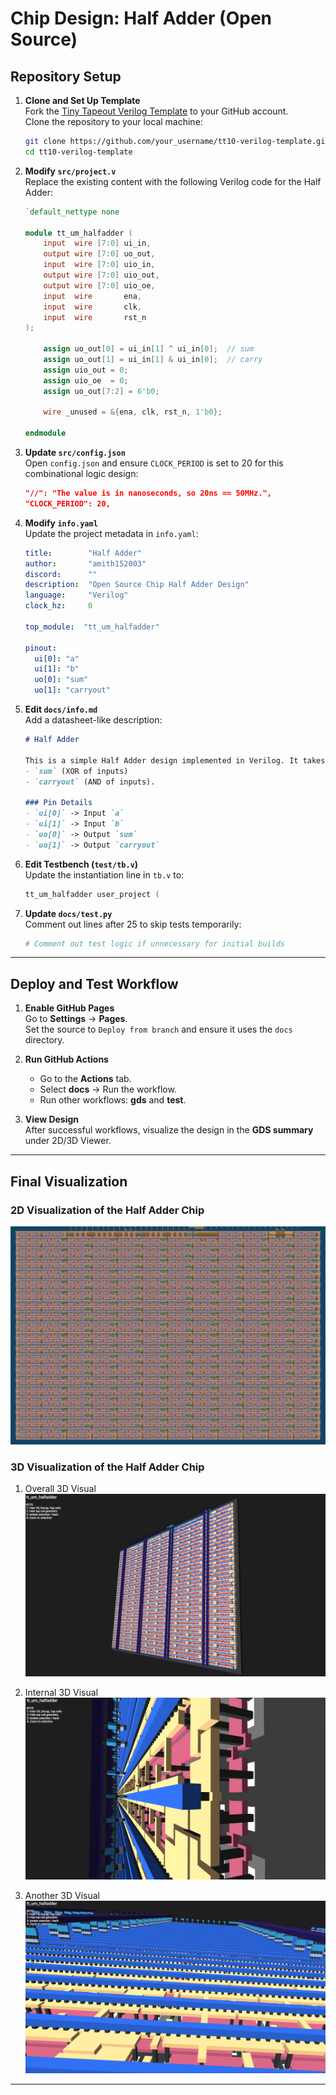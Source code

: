# **Chip Design: Half Adder (Open Source)**

## **Repository Setup**

1. **Clone and Set Up Template**  
   Fork the [Tiny Tapeout Verilog Template](https://github.com/TinyTapeout/tt10-verilog-template) to your GitHub account.  
   Clone the repository to your local machine:
   ```bash
   git clone https://github.com/your_username/tt10-verilog-template.git
   cd tt10-verilog-template
   ```

2. **Modify `src/project.v`**  
   Replace the existing content with the following Verilog code for the Half Adder:
   ```verilog
   `default_nettype none

   module tt_um_halfadder (
       input  wire [7:0] ui_in,
       output wire [7:0] uo_out,
       input  wire [7:0] uio_in,
       output wire [7:0] uio_out,
       output wire [7:0] uio_oe,
       input  wire       ena,
       input  wire       clk,
       input  wire       rst_n
   );

       assign uo_out[0] = ui_in[1] ^ ui_in[0];  // sum
       assign uo_out[1] = ui_in[1] & ui_in[0];  // carry
       assign uio_out = 0;
       assign uio_oe  = 0;
       assign uo_out[7:2] = 6'b0;

       wire _unused = &{ena, clk, rst_n, 1'b0};

   endmodule
   ```

3. **Update `src/config.json`**  
   Open `config.json` and ensure `CLOCK_PERIOD` is set to 20 for this combinational logic design:
   ```json
   "//": "The value is in nanoseconds, so 20ns == 50MHz.",
   "CLOCK_PERIOD": 20,
   ```

4. **Modify `info.yaml`**  
   Update the project metadata in `info.yaml`:
   ```yaml
   title:        "Half Adder"
   author:       "amith152003"
   discord:      ""
   description:  "Open Source Chip Half Adder Design"
   language:     "Verilog"
   clock_hz:     0

   top_module:  "tt_um_halfadder"

   pinout:
     ui[0]: "a"
     ui[1]: "b"
     uo[0]: "sum"
     uo[1]: "carryout"
   ```

5. **Edit `docs/info.md`**  
   Add a datasheet-like description:
   ```markdown
   # Half Adder

   This is a simple Half Adder design implemented in Verilog. It takes two 1-bit binary inputs (`a` and `b`) and produces two outputs:  
   - `sum` (XOR of inputs)  
   - `carryout` (AND of inputs).  

   ### Pin Details  
   - `ui[0]` -> Input `a`  
   - `ui[1]` -> Input `b`  
   - `uo[0]` -> Output `sum`  
   - `uo[1]` -> Output `carryout`
   ```

6. **Edit Testbench (`test/tb.v`)**  
   Update the instantiation line in `tb.v` to:
   ```verilog
   tt_um_halfadder user_project (
   ```

7. **Update `docs/test.py`**  
   Comment out lines after 25 to skip tests temporarily:
   ```python
   # Comment out test logic if unnecessary for initial builds
   ```

---

## **Deploy and Test Workflow**

1. **Enable GitHub Pages**  
   Go to **Settings** → **Pages**.  
   Set the source to `Deploy from branch` and ensure it uses the `docs` directory.

2. **Run GitHub Actions**  
   - Go to the **Actions** tab.  
   - Select **docs** → Run the workflow.  
   - Run other workflows: **gds** and **test**.

3. **View Design**  
   After successful workflows, visualize the design in the **GDS summary** under 2D/3D Viewer.

---

## **Final Visualization**
### **2D Visualization of the Half Adder Chip**
![2D Visualization](Half_Adder_Design_2D_View.png)

### **3D Visualization of the Half Adder Chip**

1. Overall 3D Visual
![3D Visualization](Half_Adder_Design_3D_View_1.png)

2. Internal 3D Visual
![3D Visualization](Half_Adder_Design_3D_View_2.png)

3. Another 3D Visual
![3D Visualization](Half_Adder_Design_3D_View_3.png)

---